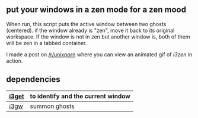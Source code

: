 
put your windows in a zen mode for a zen mood
----------------------------------------

When run, this script puts the active window between two ghosts (centered). if the window already is "zen", move it back to its original workspace. If the window is not in zen but another window is, both of them will be zen in a tabbed container.

I made a post on [/r/unixporn](https://www.reddit.com/r/unixporn/comments/6xbdtk/oci3_i3zen/) where you can view an animated gif of *i3zen* in action.

dependencies
------------
[i3get](https://github.com/budRich/i3ass/tree/master/i3get) | to identify and the current window
:---|:---
[i3gw](https://github.com/budRich/i3ass/tree/master/i3gw) | summon ghosts

